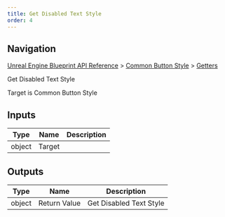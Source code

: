 ```yaml
---
title: Get Disabled Text Style
order: 4
---
```

## Navigation

[Unreal Engine Blueprint API Reference](https://dev.epicgames.com/documentation/en-us/unreal-engine/BlueprintAPI) > [Common Button Style](https://dev.epicgames.com/documentation/en-us/unreal-engine/BlueprintAPI/CommonButtonStyle) > [Getters](https://dev.epicgames.com/documentation/en-us/unreal-engine/BlueprintAPI/CommonButtonStyle/Getters)

Get Disabled Text Style

Target is Common Button Style

## Inputs

| Type | Name | Description |
| --- | --- | --- |
| object | Target |  |

## Outputs

| Type | Name | Description |
| --- | --- | --- |
| object | Return Value | Get Disabled Text Style |
